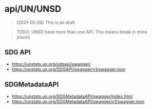 # api/UN/UNSD
> (2021-05-06) This is an draft

> TODO: UNSD have more than one API. This means break in more places

## SDG API
- https://unstats.un.org/sdgapi/swagger/
- https://unstats.un.org/SDGAPI/swagger/v1/swagger.json

## SDGMetadataAPI
- https://unstats.un.org/SDGMetadataAPI/swagger/index.html
- https://unstats.un.org/SDGMetadataAPI/swagger/v1/swagger.json
